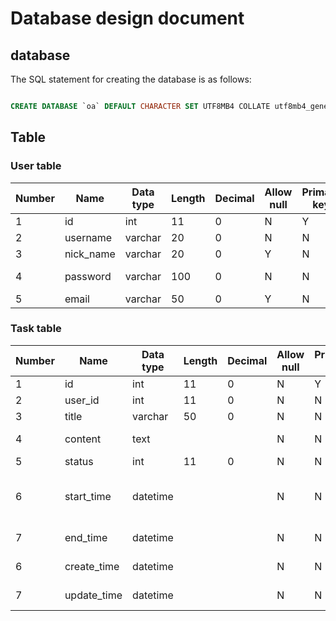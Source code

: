 # Database design document

## database

The SQL statement for creating the database is as follows:

```sql

CREATE DATABASE `oa` DEFAULT CHARACTER SET UTF8MB4 COLLATE utf8mb4_general_ci;

```

## Table

### User table

| Number | Name      | Data type | Length | Decimal | Allow null | Primary key | Default value | Description    |
|--------|-----------|-----------|--------|---------|------------|-------------|---------------|----------------|
| 1      | id        | int       | 11     | 0       | N          | Y           |               | User id        |
| 2      | username  | varchar   | 20     | 0       | N          | N           |               | User name      |
| 3      | nick_name | varchar   | 20     | 0       | Y          | N           |               | Nickname       |
| 4      | password  | varchar   | 100    | 0       | N          | N           |               | Login password |
| 5      | email     | varchar   | 50     | 0       | Y          | N           |               | Email          |

### Task table

| Number | Name        | Data type | Length | Decimal | Allow null | Primary key | Default value | Description                    |
|--------|-------------|-----------|--------|---------|------------|-------------|---------------|--------------------------------|
| 1      | id          | int       | 11     | 0       | N          | Y           |               | Task id                        |
| 2      | user_id     | int       | 11     | 0       | N          | N           |               | User id                        |
| 3      | title       | varchar   | 50     | 0       | N          | N           |               | Task title                     |
| 4      | content     | text      |        |         | N          | N           |               | Task content                   |
| 5      | status      | int       | 11     | 0       | N          | N           |               | Task status                    |
| 6      | start_time  | datetime  |        |         | N          | N           |               | The planned start time of task |
| 7      | end_time    | datetime  |        |         | N          | N           |               | The end time of task           |
| 6      | create_time | datetime  |        |         | N          | N           |               | The create time of task        |
| 7      | update_time | datetime  |        |         | N          | N           |               | The update time of task        |
